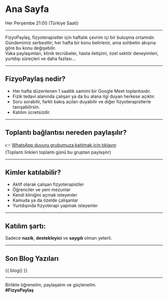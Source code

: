 # Ana Sayfa

Her Perşembe 21:00 (Türkiye Saati)

---

FizyoPaylaş, fizyoterapistler için haftalık çevrim içi bir buluşma ortamıdır.  
Gündemimiz serbesttir; her hafta bir konu belirlenir, ama sohbetin akışına göre bu konu değişebilir.  
Vaka paylaşımları, klinik tecrübeler, hasta iletişimi, özel sektör deneyimleri, yurtdışı süreçleri ve daha fazlası...

---

## FizyoPaylaş nedir?

- Her hafta düzenlenen 1 saatlik samimi bir Google Meet toplantısıdır.
- Fizik tedavi alanında çalışan ya da bu alana ilgi duyan herkese açıktır.
- Soru sorabilir, farklı bakış açıları duyabilir ve diğer fizyoterapistlerle tanışabilirsin.
- Katılım ücretsizdir.

---

## Toplantı bağlantısı nereden paylaşılır?

👉 [WhatsApp duyuru grubumuza katılmak için tıklayın](https://chat.whatsapp.com/DoQDwhhGB1N18IXJ8aJgsZ)  
(Toplantı linkleri toplantı günü bu gruptan paylaşılır)

---

## Kimler katılabilir?

- Aktif olarak çalışan fizyoterapistler
- Öğrenciler ve yeni mezunlar
- Kendi kliniğini açmak isteyenler
- Kamuda ya da özelde çalışanlar
- Yurtdışında fizyoterapi yapmak isteyenler

---

## Katılım şartı:

Sadece **nazik**, **destekleyici** ve **saygılı** olman yeterli.

---

## Son Blog Yazıları

{{ blog() }}

---

Birlikte öğrenelim, paylaşalım ve güçlenelim.  
**#FizyoPaylaş**
